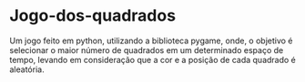 # Jogo-dos-quadrados
Um jogo feito em python, utilizando a biblioteca pygame, onde, o objetivo é selecionar o maior número de quadrados em um determinado espaço de tempo, levando em consideração que a cor e a posição de cada quadrado é aleatória.
